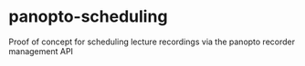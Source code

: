 panopto-scheduling
==================

Proof of concept for scheduling lecture recordings via the panopto recorder management API
